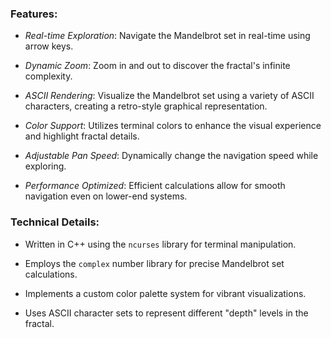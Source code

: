 ### Features:

 - _Real-time Exploration_: Navigate the Mandelbrot set in real-time using arrow keys.

 - _Dynamic Zoom_: Zoom in and out to discover the fractal's infinite complexity.

 - _ASCII Rendering_: Visualize the Mandelbrot set using a variety of ASCII characters, creating a retro-style graphical representation.

 - _Color Support_: Utilizes terminal colors to enhance the visual experience and highlight fractal details.

 - _Adjustable Pan Speed_: Dynamically change the navigation speed while exploring.

 - _Performance Optimized_: Efficient calculations allow for smooth navigation even on lower-end systems.

### Technical Details:

 - Written in C++ using the `ncurses` library for terminal manipulation.

 - Employs the `complex` number library for precise Mandelbrot set calculations.

 - Implements a custom color palette system for vibrant visualizations.

 - Uses ASCII character sets to represent different "depth" levels in the fractal.
